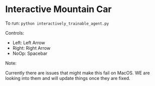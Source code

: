 # Interactive Mountain Car

To run: `python interactively_trainable_agent.py`

Controls:

- Left:     Left Arrow
- Right:    Right Arrow
- NoOp:     Spacebar

Note:

Currently there are issues that might make this fail on MacOS. WE are looking into them and will update things once they are fixed.
